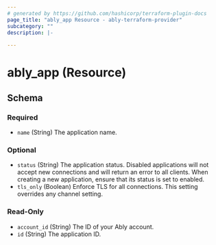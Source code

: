 ```yaml
---
# generated by https://github.com/hashicorp/terraform-plugin-docs
page_title: "ably_app Resource - ably-terraform-provider"
subcategory: ""
description: |-
  
---
```


# ably_app (Resource)





<!-- schema generated by tfplugindocs -->
## Schema

### Required

- `name` (String) The application name.

### Optional

- `status` (String) The application status. Disabled applications will not accept new connections and will return an error to all clients. When creating a new application, ensure that its status is set to enabled.
- `tls_only` (Boolean) Enforce TLS for all connections. This setting overrides any channel setting.

### Read-Only

- `account_id` (String) The ID of your Ably account.
- `id` (String) The application ID.


